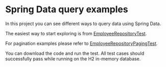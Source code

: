 # Spring Data query examples

In this project you can see different ways to query data using Spring Data.

The easiest way to start exploring is from [EmployeeRepositoryTest](src/test/java/io/github/mbukowicz/springdataqueries/employee/EmployeeRepositoryTest.java).

For pagination examples please refer to [EmployeeRepositoryPagingTest](src/test/java/io/github/mbukowicz/springdataqueries/employee/EmployeeRepositoryPagingTest.java).

You can download the code and run the test. All test cases should successfully pass while running on the H2 in-memory database.
